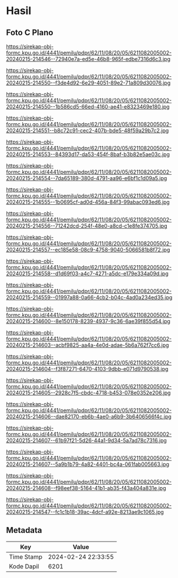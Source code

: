 # Hasil

## Foto C Plano

https://sirekap-obj-formc.kpu.go.id/4441/pemilu/pdpr/62/11/08/20/05/6211082005002-20240215-214546--72940e7a-ed5e-46b8-965f-edbe7316d6c3.jpg

https://sirekap-obj-formc.kpu.go.id/4441/pemilu/pdpr/62/11/08/20/05/6211082005002-20240215-214550--f3de4d92-6e29-4051-89e2-71a809d30076.jpg

https://sirekap-obj-formc.kpu.go.id/4441/pemilu/pdpr/62/11/08/20/05/6211082005002-20240215-214550--1b586cd5-66ed-4160-ae41-e8323469e180.jpg

https://sirekap-obj-formc.kpu.go.id/4441/pemilu/pdpr/62/11/08/20/05/6211082005002-20240215-214551--b8c72c91-cec2-407b-bde5-48f59a29b7c2.jpg

https://sirekap-obj-formc.kpu.go.id/4441/pemilu/pdpr/62/11/08/20/05/6211082005002-20240215-214553--84393d17-da53-454f-8baf-b3b82e5ae03c.jpg

https://sirekap-obj-formc.kpu.go.id/4441/pemilu/pdpr/62/11/08/20/05/6211082005002-20240215-214554--7da65189-380d-4791-aa96-e6bf1c1d09a5.jpg

https://sirekap-obj-formc.kpu.go.id/4441/pemilu/pdpr/62/11/08/20/05/6211082005002-20240215-214555--1b0695cf-ad0d-456a-84f3-99abac093ed6.jpg

https://sirekap-obj-formc.kpu.go.id/4441/pemilu/pdpr/62/11/08/20/05/6211082005002-20240215-214556--71242dcd-254f-48e0-a8cd-c1e8fe374705.jpg

https://sirekap-obj-formc.kpu.go.id/4441/pemilu/pdpr/62/11/08/20/05/6211082005002-20240215-214557--ec185e58-08c9-4758-9040-5066581b8f72.jpg

https://sirekap-obj-formc.kpu.go.id/4441/pemilu/pdpr/62/11/08/20/05/6211082005002-20240215-214558--d1d69f03-a4c7-4271-a5dc-e179e334a09d.jpg

https://sirekap-obj-formc.kpu.go.id/4441/pemilu/pdpr/62/11/08/20/05/6211082005002-20240215-214559--01997a88-0a66-4cb2-b04c-4ad0a234ed35.jpg

https://sirekap-obj-formc.kpu.go.id/4441/pemilu/pdpr/62/11/08/20/05/6211082005002-20240215-214600--8e150178-8239-4937-9c36-6ae39f855d54.jpg

https://sirekap-obj-formc.kpu.go.id/4441/pemilu/pdpr/62/11/08/20/05/6211082005002-20240215-214603--acbf9825-aa4a-4e0d-adae-5b6a762f7cc6.jpg

https://sirekap-obj-formc.kpu.go.id/4441/pemilu/pdpr/62/11/08/20/05/6211082005002-20240215-214604--f3f87271-6470-4103-9dbb-e071d9790538.jpg

https://sirekap-obj-formc.kpu.go.id/4441/pemilu/pdpr/62/11/08/20/05/6211082005002-20240215-214605--2928c7f5-cbdc-4718-b453-078e0352e206.jpg

https://sirekap-obj-formc.kpu.go.id/4441/pemilu/pdpr/62/11/08/20/05/6211082005002-20240215-214606--dae82170-eb6b-4ae0-a6b9-3b6406566f4c.jpg

https://sirekap-obj-formc.kpu.go.id/4441/pemilu/pdpr/62/11/08/20/05/6211082005002-20240215-214607--61b97f21-5d26-44a1-9d34-5a7ad78c7316.jpg

https://sirekap-obj-formc.kpu.go.id/4441/pemilu/pdpr/62/11/08/20/05/6211082005002-20240215-214607--5a9b1b79-4a82-4401-bc4a-061fab005663.jpg

https://sirekap-obj-formc.kpu.go.id/4441/pemilu/pdpr/62/11/08/20/05/6211082005002-20240215-214608--f98eef38-5164-41b1-ab35-f43a404a831e.jpg

https://sirekap-obj-formc.kpu.go.id/4441/pemilu/pdpr/62/11/08/20/05/6211082005002-20240215-214547--fc1c1b18-39ac-4dcf-a92e-8213ae9c1065.jpg


## Metadata

| Key        | Value               |
| ---------- | ------------------- |
| Time Stamp | 2024-02-24 22:33:55 |
| Kode Dapil | 6201                |



